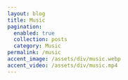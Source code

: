 ```yaml
---
layout: blog
title: Music
pagination:
  enabled: true
  collection: posts
  category: Music
permalink: /music
accent_image: /assets/div/music.webp
accent_video: /assets/div/music.mp4
---
```

